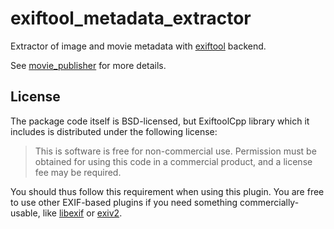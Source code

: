 <!-- SPDX-License-Identifier: BSD-3-Clause -->
<!-- SPDX-FileCopyrightText: Czech Technical University in Prague -->

# exiftool_metadata_extractor

Extractor of image and movie metadata with [exiftool](https://exiftool.org/) backend.

See [movie_publisher](../movie_publisher) for more details.

## License

The package code itself is BSD-licensed, but ExiftoolCpp library which it includes is distributed under the following
license:

> This is software is free for non-commercial use.  Permission must be
obtained for using this code in a commercial product, and a license fee may
be required.

You should thus follow this requirement when using this plugin. You are free to use other EXIF-based plugins if you need
something commercially-usable, like [libexif](../libexif_metadata_extractor) or [exiv2](../exiv2_metadata_extractor).